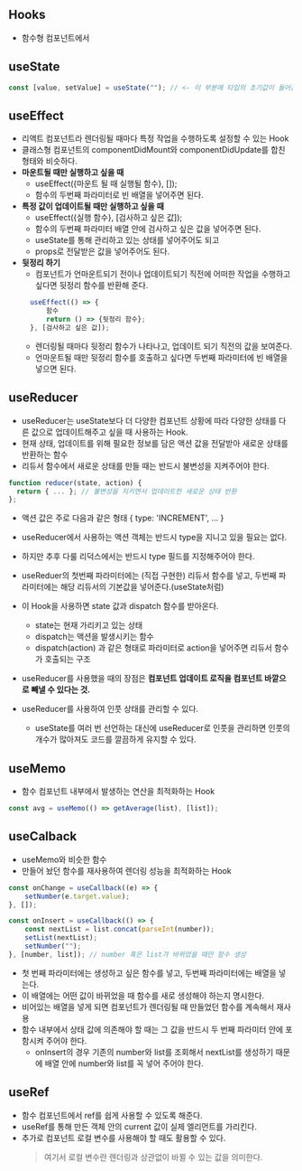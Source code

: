 ## Hooks

- 함수형 컴포넌트에서

## useState

```javascript
const [value, setValue] = useState(""); // <- 이 부분에 타입의 초기값이 들어간다.
```

## useEffect

- 리액트 컴포넌트라 렌더링될 때마다 특정 작업을 수행하도록 설정할 수 있는 Hook
- 클래스형 컴포넌트의 componentDidMount와 componentDidUpdate를 합친 형태와 비슷하다.
- **마운트될 때만 실행하고 싶을 때**
  - useEffect({마운트 될 때 실행될 함수}, []);
  - 함수의 두번째 파라미터로 빈 배열을 넣어주면 된다.
- **특정 값이 업데이트될 때만 실행하고 싶을 때**
  - useEffect({실행 함수}, [검사하고 싶은 값]);
  - 함수의 두번째 파라미터 배열 안에 검사하고 싶은 값을 넣어주면 된다.
  - useState를 통해 관리하고 있는 상태를 넣어주어도 되고
  - props로 전달받은 값을 넣어주어도 된다.
- **뒷정리 하기**
  - 컴포넌트가 언마운트되기 전이나 업데이트되기 직전에 어떠한 작업을 수행하고 싶다면 뒷정리 함수를 반환해 준다.
  ```javascript
    useEffect(() => {
        함수
        return () => {뒷정리 함수};
    }, [검사하고 싶은 값]);
  ```
  - 렌더링될 때마다 뒷정리 함수가 나타나고, 업데이트 되기 직전의 값을 보여준다.
  - 언마운트될 때만 뒷정리 함수를 호출하고 싶다면 두번째 파라미터에 빈 배열을 넣으면 된다.

## useReducer

- useReducer는 useState보다 더 다양한 컴포넌트 상황에 따라 다양한 상태를 다른 값으로 업데이트해주고 싶을 때 사용하는 Hook.
- 현재 상태, 업데이트를 위해 필요한 정보를 담은 액션 값을 전달받아 새로운 상태를 반환하는 함수
- 리듀서 함수에서 새로운 상태를 만들 때는 반드시 불변성을 지켜주어야 한다.

```javascript
function reducer(state, action) {
  return { ... }; // 불변성을 지키면서 업데이트한 새로운 상태 반환
};
```

- 액션 값은 주로 다음과 같은 형태
  {
  type: 'INCREMENT',
  ...
  }
- useReducer에서 사용하는 액션 객체는 반드시 type을 지니고 있을 필요는 없다.
- 하지만 추후 다룰 리덕스에서는 반드시 type 필드를 지정해주어야 한다.

- useReduer의 첫번째 파라미터에는 (직접 구현한) 리듀서 함수를 넣고, 두번째 파라미터에는 해당 리듀서의 기본값을 넣어준다.(useState처럼)
- 이 Hook을 사용하면 state 값과 dispatch 함수를 받아온다.
  - state는 현재 가리키고 있는 상태
  - dispatch는 액션을 발생시키는 함수
  - dispatch(action) 과 같은 형태로 파라미터로 action을 넣어주면 리듀서 함수가 호출되는 구조
- useReducer를 사용했을 때의 장점은 **컴포넌트 업데이트 로직을 컴포넌트 바깥으로 빼낼 수 있다는 것.**

- useReducer를 사용하여 인풋 상태를 관리할 수 있다.
  - useState를 여러 번 선언하는 대신에 useReducer로 인풋을 관리하면 인풋의 개수가 많아져도 코드를 깔끔하게 유지할 수 있다.

## useMemo

- 함수 컴포넌트 내부에서 발생하는 연산을 최적화하는 Hook

```javascript
const avg = useMemo(() => getAverage(list), [list]);
```

## useCalback

- useMemo와 비슷한 함수
- 만들어 놨던 함수를 재사용하여 렌더링 성능을 최적화하는 Hook

```javascript
const onChange = useCallback((e) => {
	setNumber(e.target.value);
}, []);

const onInsert = useCallback(() => {
	const nextList = list.concat(parseInt(number));
	setList(nextList);
	setNumber("");
}, [number, list]); // number 혹은 list가 바뀌었을 때만 함수 생성
```

- 첫 번째 파라미터에는 생성하고 싶은 함수를 넣고, 두번째 파라미터에는 배열을 넣는다.
- 이 배열에는 어떤 값이 바뀌었을 때 함수를 새로 생성해야 하는지 명시한다.
- 비어있는 배열을 넣게 되면 컴포넌트가 렌더링될 때 만들었던 함수를 계속해서 재사용
- 함수 내부에서 상태 값에 의존해야 할 때는 그 값을 반드시 두 번째 파라미터 안에 포함시켜 주어야 한다.
  - onInsert의 경우 기존의 number와 list를 조회해서 nextList를 생성하기 때문에 배열 안에 number와 list를 꼭 넣어 주어야 한다.

## useRef

- 함수 컴포넌트에서 ref를 쉽게 사용할 수 있도록 해준다.
- useRef를 통해 만든 객체 안의 current 값이 실제 엘리먼트를 가리킨다.
- 추가로 컴포넌트 로컬 변수를 사용해야 할 때도 활용할 수 있다.
  > 여기서 로컬 변수란 렌더링과 상관없이 바뀔 수 있는 값을 의미한다.
  